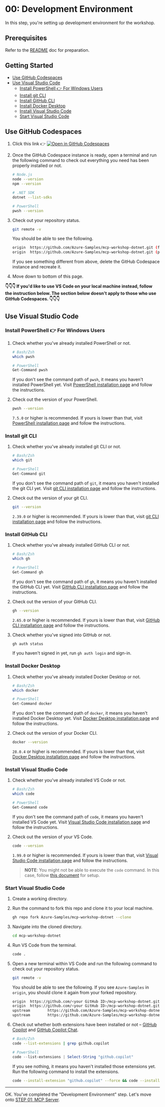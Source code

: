 # 00: Development Environment

In this step, you're setting up development environment for the workshop.

## Prerequisites

Refer to the [README](../README.md#prerequisites) doc for preparation.

## Getting Started

- [Use GitHub Codespaces](#use-github-codespaces)
- [Use Visual Studio Code](#use-visual-studio-code)
  - [Install PowerShell 👉 For Windows Users](#install-powershell--for-windows-users)
  - [Install git CLI](#install-git-cli)
  - [Install GitHub CLI](#install-github-cli)
  - [Install Docker Desktop](#install-docker-desktop)
  - [Install Visual Studio Code](#install-visual-studio-code)
  - [Start Visual Studio Code](#start-visual-studio-code)

## Use GitHub Codespaces

1. Click this link 👉 [![Open in GitHub Codespaces](https://github.com/codespaces/badge.svg)](https://codespaces.new/Azure-Samples/mcp-workshop-dotnet)

1. Once the GitHub Codespace instance is ready, open a terminal and run the following command to check out everything you need has been properly installed or not.

    ```bash
    # Node.js
    node --version
    npm --version
    ```

    ```bash
    # .NET SDK
    dotnet --list-sdks
    ```

    ```bash
    # PowerShell
    pwsh --version
    ```

1. Check out your repository status.

    ```bash
    git remote -v
    ```

   You should be able to see the following.

    ```bash
    origin  https://github.com/Azure-Samples/mcp-workshop-dotnet.git (fetch)
    origin  https://github.com/Azure-Samples/mcp-workshop-dotnet.git (push)
    ```

   If you see something different from above, delete the GitHub Codespace instance and recreate it.

1. Move down to bottom of this page.

**👇👇👇 If you'd like to use VS Code on your local machine instead, follow the instruction below. The section below doesn't apply to those who use GitHub Codespaces. 👇👇👇**

## Use Visual Studio Code

### Install PowerShell 👉 For Windows Users

1. Check whether you've already installed PowerShell or not.

    ```bash
    # Bash/Zsh
    which pwsh
    ```

    ```bash
    # PowerShell
    Get-Command pwsh
    ```

   If you don't see the command path of `pwsh`, it means you haven't installed PowerShell yet. Visit [PowerShell installation page](https://learn.microsoft.com/powershell/scripting/install/installing-powershell) and follow the instructions.

1. Check out the version of your PowerShell.

    ```bash
    pwsh --version
    ```

   `7.5.0` or higher is recommended. If yours is lower than that, visit [PowerShell installation page](https://learn.microsoft.com/powershell/scripting/install/installing-powershell) and follow the instructions.

### Install git CLI

1. Check whether you've already installed git CLI or not.

    ```bash
    # Bash/Zsh
    which git
    ```

    ```bash
    # PowerShell
    Get-Command git
    ```

   If you don't see the command path of `git`, it means you haven't installed the git CLI yet. Visit [git CLI installation page](https://git-scm.com/downloads) and follow the instructions.

1. Check out the version of your git CLI.

    ```bash
    git --version
    ```

   `2.39.0` or higher is recommended. If yours is lower than that, visit [git CLI installation page](https://git-scm.com/downloads) and follow the instructions.

### Install GitHub CLI

1. Check whether you've already installed GitHub CLI or not.

    ```bash
    # Bash/Zsh
    which gh
    ```

    ```bash
    # PowerShell
    Get-Command gh
    ```

   If you don't see the command path of `gh`, it means you haven't installed the GitHub CLI yet. Visit [GitHub CLI installation page](https://cli.github.com/) and follow the instructions.

1. Check out the version of your GitHub CLI.

    ```bash
    gh --version
    ```

   `2.65.0` or higher is recommended. If yours is lower than that, visit [GitHub CLI installation page](https://cli.github.com/) and follow the instructions.

1. Check whether you've signed into GitHub or not.

    ```bash
    gh auth status
    ```

   If you haven't signed in yet, run `gh auth login` and sign-in.

### Install Docker Desktop

1. Check whether you've already installed Docker Desktop or not.

    ```bash
    # Bash/Zsh
    which docker
    ```

    ```bash
    # PowerShell
    Get-Command docker
    ```

   If you don't see the command path of `docker`, it means you haven't installed Docker Desktop yet. Visit [Docker Desktop installation page](https://docs.docker.com/get-started/introduction/get-docker-desktop/) and follow the instructions.

1. Check out the version of your Docker CLI.

    ```bash
    docker --version
    ```

   `28.0.4` or higher is recommended. If yours is lower than that, visit [Docker Desktop installation page](https://docs.docker.com/get-started/introduction/get-docker-desktop/) and follow the instructions.

### Install Visual Studio Code

1. Check whether you've already installed VS Code or not.

    ```bash
    # Bash/Zsh
    which code
    ```

    ```bash
    # PowerShell
    Get-Command code
    ```

   If you don't see the command path of `code`, it means you haven't installed VS Code yet. Visit [Visual Studio Code installation page](https://code.visualstudio.com/) and follow the instructions.

1. Check out the version of your VS Code.

    ```bash
    code --version
    ```

   `1.99.0` or higher is recommended. If yours is lower than that, visit [Visual Studio Code installation page](https://code.visualstudio.com/) and follow the instructions.

   > **NOTE**: You might not be able to execute the `code` command. In this case, follow [this document](https://code.visualstudio.com/docs/setup/mac#_launching-from-the-command-line) for setup.

### Start Visual Studio Code

1. Create a working directory.
1. Run the command to fork this repo and clone it to your local machine.

    ```bash
    gh repo fork Azure-Samples/mcp-workshop-dotnet --clone
    ```

1. Navigate into the cloned directory.

    ```bash
    cd mcp-workshop-dotnet
    ```

1. Run VS Code from the terminal.

    ```bash
    code .
    ```

1. Open a new terminal within VS Code and run the following command to check out your repository status.

    ```bash
    git remote -v
    ```

   You should be able to see the following. If you see `Azure-Samples` in `origin`, you should clone it again from your forked repository.

    ```bash
    origin  https://github.com/<your GitHub ID>/mcp-workshop-dotnet.git (fetch)
    origin  https://github.com/<your GitHub ID>/mcp-workshop-dotnet.git (push)
    upstream        https://github.com/Azure-Samples/mcp-workshop-dotnet.git (fetch)
    upstream        https://github.com/Azure-Samples/mcp-workshop-dotnet.git (push)
    ```

1. Check out whether both extensions have been installed or not &ndash; [GitHub Copilot](https://marketplace.visualstudio.com/items?itemName=GitHub.copilot) and [GitHub Copilot Chat](https://marketplace.visualstudio.com/items?itemName=GitHub.copilot-chat).

    ```bash
    # Bash/Zsh
    code --list-extensions | grep github.copilot
    ```

    ```powershell
    # PowerShell
    code --list-extensions | Select-String "github.copilot"
    ```

   If you see nothing, it means you haven't installed those extensions yet. Run the following command to install the extensions.

    ```bash
    code --install-extension "github.copilot" --force && code --install-extension "github.copilot-chat" --force
    ```

---

OK. You've completed the "Development Environment" step. Let's move onto [STEP 01: MCP Server](./01-mcp-server.md).

